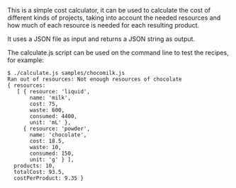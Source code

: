 This is a simple cost calculator, it can be used to calculate the cost of different kinds of projects, taking into account the needed resources and how much of each resource is needed for each resulting product.                                                                
                                                                        
It uses a JSON file as input and returns a JSON string as output.          
                                                                        
The calculate.js script can be used on the command line to test the recipes, for example:                                                   
                                                                        
```                                                                     
$ ./calculate.js samples/chocomilk.js                                   
Ran out of resources: Not enough resources of chocolate                 
{ resources:                                                            
   [ { resource: 'liquid',                                              
       name: 'milk',                                                    
       cost: 75,                                                        
       waste: 600,                                                      
       consumed: 4400,                                                  
       unit: 'mL' },                                                    
     { resource: 'powder',                                              
       name: 'chocolate',                                               
       cost: 18.5,                                                      
       waste: 10,                                                       
       consumed: 150,                                                   
       unit: 'g' } ],                                                   
  products: 10,                                                         
  totalCost: 93.5,                                                      
  costPerProduct: 9.35 }                                                
```                       
